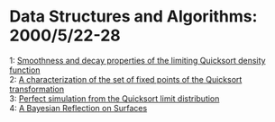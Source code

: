 # Data Structures and Algorithms: 2000/5/22-28  
1: [Smoothness and decay properties of the limiting Quicksort density  function](https://doi.org/10.48550/arXiv.math/0005235)  
2: [A characterization of the set of fixed points of the Quicksort  transformation](https://doi.org/10.48550/arXiv.math/0005236)  
3: [Perfect simulation from the Quicksort limit distribution](https://doi.org/10.48550/arXiv.math/0005237)  
4: [A Bayesian Reflection on Surfaces](https://doi.org/10.48550/arXiv.cs/0005027)  